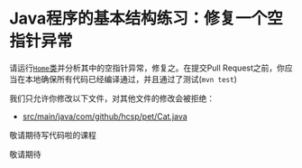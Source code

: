 # Java程序的基本结构练习：修复一个空指针异常

请运行[`Home`类](https://github.com/hcsp/fix-simple-npe-of-uninitialized-field/blob/master/src/main/java/com/github/hcsp/Home.java)并分析其中的空指针异常，修复之。在提交Pull Request之前，你应当在本地确保所有代码已经编译通过，并且通过了测试(`mvn test`)

我们只允许你修改以下文件，对其他文件的修改会被拒绝：
- [src/main/java/com/github/hcsp/pet/Cat.java](https://github.com/hcsp/fix-simple-npe-of-uninitialized-field/blob/master/src/main/java/com/github/hcsp/pet/Cat.java)


敬请期待写代码啦的课程

敬请期待
